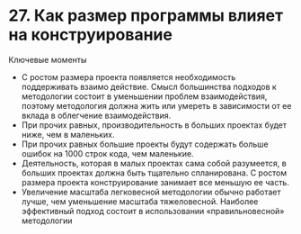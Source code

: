 

# 27. Как размер программы влияет на конструирование

Ключевые моменты

* С ростом размера проекта появляется необходимость поддерживать взаимо действие. Смысл большинства подходов к
  методологии состоит в уменьшении проблем взаимодействия, поэтому методология должна жить или умереть в зависимости от
  ее вклада в облегчение взаимодействия.
* При прочих равных, производительность в больших проектах будет ниже, чем в маленьких.
* При прочих равных большие проекты будут содержать больше ошибок на 1000 строк кода, чем маленькие.
* Деятельность, которая в малых проектах сама собой разумеется, в больших проектах должна быть тщательно спланирована. С
  ростом размера проекта конструирование занимает все меньшую ее часть.
* Увеличение масштаба легковесной методологии обычно работает лучше, чем уменьшение масштаба тяжеловесной. Наиболее
  эффективный подход состоит в использовании «правильновесной» методологии